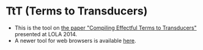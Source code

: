 TtT (Terms to Transducers)
==========================

* This is the tool on [the paper "Compiling Effectful Terms to Transducers"](http://www-mmm.is.s.u-tokyo.ac.jp/~ichiro/papers/lola2014.pdf) presented at LOLA 2014.
* A newer tool for web browsers is available [here](https://github.com/koko-m/TtT).
